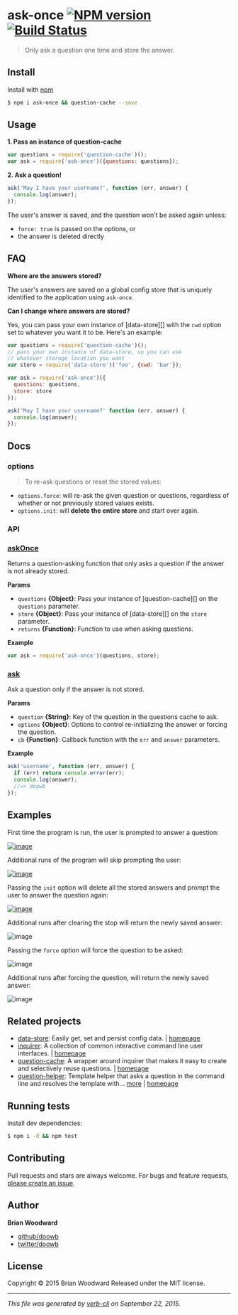 # ask-once [![NPM version](https://badge.fury.io/js/ask-once.svg)](http://badge.fury.io/js/ask-once)  [![Build Status](https://travis-ci.org/doowb/ask-once.svg)](https://travis-ci.org/doowb/ask-once)

> Only ask a question one time and store the answer.

## Install

Install with [npm](https://www.npmjs.com/)

```sh
$ npm i ask-once && question-cache --save
```

## Usage

**1. Pass an instance of question-cache**

```js
var questions = require('question-cache')();
var ask = require('ask-once')({questions: questions});
```

**2. Ask a question!**

```js
ask('May I have your username?', function (err, answer) {
  console.log(answer);
});
```

The user's answer is saved, and the question won't be asked again unless:

* `force: true` is passed on the options, or
* the answer is deleted directly

## FAQ

**Where are the answers stored?**

The user's answers are saved on a global config store that is uniquely identified to the application using `ask-once`.

**Can I change where answers are stored?**

Yes, you can pass your own instance of [data-store][] with the `cwd` option set to whatever you want it to be. Here's an example:

```js
var questions = require('question-cache')();
// pass your own instance of data-store, so you can use
// whatever storage location you want
var store = require('data-store')('foo', {cwd: 'bar'});

var ask = require('ask-once')({
  questions: questions,
  store: store
});

ask('May I have your username?' function (err, answer) {
  console.log(answer);
});
```

## Docs

### options

> To re-ask questions or reset the stored values:

* `options.force`: will re-ask the given question or questions, regardless of whether or not previously stored values exists.
* `options.init`: will **delete the entire store** and start over again.

### API

### [askOnce](index.js#L24)

Returns a question-asking function that only asks a question
if the answer is not already stored.

**Params**

* `questions` **{Object}**: Pass your instance of [question-cache][] on the `questions` parameter.
* `store` **{Object}**: Pass your instance of [data-store][] on the `store` parameter.
* `returns` **{Function}**: Function to use when asking questions.

**Example**

```js
var ask = require('ask-once')(questions, store);
```

### [ask](index.js#L61)

Ask a question only if the answer is not stored.

**Params**

* `question` **{String}**: Key of the question in the questions cache to ask.
* `options` **{Object}**: Options to control re-initializing the answer or forcing the question.
* `cb` **{Function}**: Callback function with the `err` and `answer` parameters.

**Example**

```js
ask('username', function (err, answer) {
  if (err) return console.error(err);
  console.log(answer);
  //=> doowb
});
```

## Examples

First time the program is run, the user is prompted to answer a question:

[![image](https://cloud.githubusercontent.com/assets/995160/9158076/78bf87e6-3ede-11e5-8bbc-dac8a55353c2.png)](https://www.npmjs.com/)

Additional runs of the program will skip prompting the user:

[![image](https://cloud.githubusercontent.com/assets/995160/9158091/ec592b58-3ede-11e5-8f18-4fc4b1327d2b.png)](index.js#L24)

Passing the `init` option will delete all the stored answers and prompt the user to answer the question again:

[![image](https://cloud.githubusercontent.com/assets/995160/9158111/22e24ff6-3edf-11e5-95c9-bc2314367557.png)](index.js#L61)

Additional runs after clearing the stop will return the newly saved answer:

![image](https://cloud.githubusercontent.com/assets/995160/9158120/43c16d60-3edf-11e5-8d85-a98b029fd743.png)

Passing the `force` option will force the question to be asked:

![image](https://cloud.githubusercontent.com/assets/995160/9158137/740bef0e-3edf-11e5-898d-d9ce72f28ad2.png)

Additional runs after forcing the question, will return the newly saved answer:

![image](https://cloud.githubusercontent.com/assets/995160/9158144/8fd63550-3edf-11e5-8daa-b19fa251bc66.png)

## Related projects

* [data-store](https://www.npmjs.com/package/data-store): Easily get, set and persist config data. | [homepage](https://github.com/jonschlinkert/data-store)
* [inquirer](https://www.npmjs.com/package/inquirer): A collection of common interactive command line user interfaces. | [homepage](https://github.com/sboudrias/Inquirer.js)
* [question-cache](https://www.npmjs.com/package/question-cache): A wrapper around inquirer that makes it easy to create and selectively reuse questions. | [homepage](https://github.com/jonschlinkert/question-cache)
* [question-helper](https://www.npmjs.com/package/question-helper): Template helper that asks a question in the command line and resolves the template with… [more](https://www.npmjs.com/package/question-helper) | [homepage](https://github.com/doowb/question-helper)

## Running tests

Install dev dependencies:

```sh
$ npm i -d && npm test
```

## Contributing

Pull requests and stars are always welcome. For bugs and feature requests, [please create an issue](https://github.com/doowb/ask-once/issues/new).

## Author

**Brian Woodward**

+ [github/doowb](https://github.com/doowb)
+ [twitter/doowb](http://twitter.com/doowb)

## License

Copyright © 2015 Brian Woodward
Released under the MIT license.

***

_This file was generated by [verb-cli](https://github.com/assemble/verb-cli) on September 22, 2015._